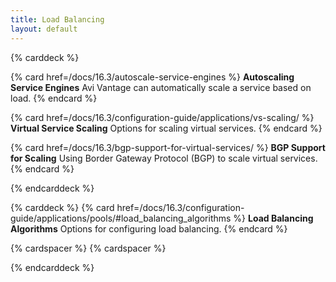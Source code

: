 ```yaml
---
title: Load Balancing
layout: default
---
```

{% carddeck %}

{% card href=/docs/16.3/autoscale-service-engines %}
**Autoscaling Service Engines**
Avi Vantage can automatically scale a service based on load.
{% endcard %}

{% card href=/docs/16.3/configuration-guide/applications/vs-scaling/ %}
**Virtual Service Scaling**
Options for scaling virtual services.
{% endcard %}

{% card href=/docs/16.3/bgp-support-for-virtual-services/ %}
**BGP Support for Scaling**
Using Border Gateway Protocol (BGP) to scale virtual services.
{% endcard %}

{% endcarddeck %}

{% carddeck %}
{% card href=/docs/16.3/configuration-guide/applications/pools/#load_balancing_algorithms %}
**Load Balancing Algorithms**
Options for configuring load balancing.
{% endcard %}

{% cardspacer %}
{% cardspacer %}

{% endcarddeck %}